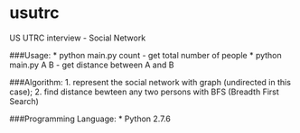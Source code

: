 # usutrc
US UTRC interview - Social Network

###Usage:
    * python main.py count - get total number of people
    * python main.py A B   - get distance between A and B
    
###Algorithm:
    1. represent the social network with graph (undirected in this case);
    2. find distance bewteen any two persons with BFS (Breadth First Search)


###Programming Language:
    * Python 2.7.6
